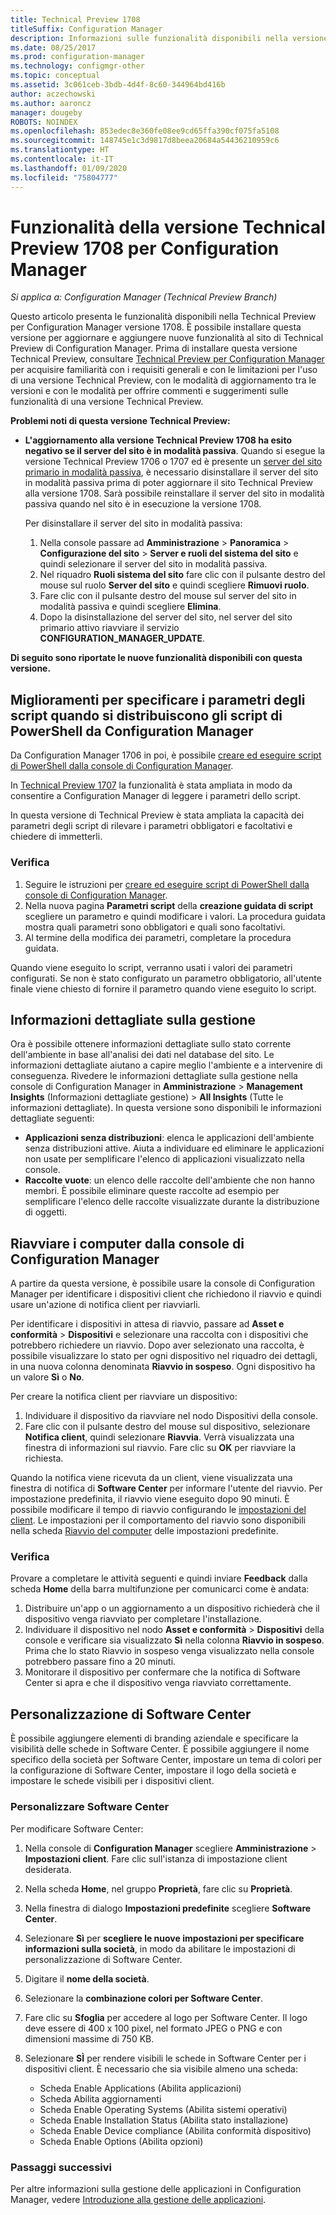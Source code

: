 ```yaml
---
title: Technical Preview 1708
titleSuffix: Configuration Manager
description: Informazioni sulle funzionalità disponibili nella versione Technical Preview 1708 per Configuration Manager.
ms.date: 08/25/2017
ms.prod: configuration-manager
ms.technology: configmgr-other
ms.topic: conceptual
ms.assetid: 3c061ceb-3bdb-4d4f-8c60-344964bd416b
author: aczechowski
ms.author: aaroncz
manager: dougeby
ROBOTS: NOINDEX
ms.openlocfilehash: 853edec8e360fe08ee9cd65ffa390cf075fa5108
ms.sourcegitcommit: 148745e1c3d9817d8beea20684a54436210959c6
ms.translationtype: HT
ms.contentlocale: it-IT
ms.lasthandoff: 01/09/2020
ms.locfileid: "75804777"
---
```

# <a name="capabilities-in-technical-preview-1708-for-configuration-manager"></a>Funzionalità della versione Technical Preview 1708 per Configuration Manager

*Si applica a: Configuration Manager (Technical Preview Branch)*

Questo articolo presenta le funzionalità disponibili nella Technical Preview per Configuration Manager versione 1708. È possibile installare questa versione per aggiornare e aggiungere nuove funzionalità al sito di Technical Preview di Configuration Manager. Prima di installare questa versione Technical Preview, consultare [Technical Preview per Configuration Manager](../../core/get-started/technical-preview.md) per acquisire familiarità con i requisiti generali e con le limitazioni per l'uso di una versione Technical Preview, con le modalità di aggiornamento tra le versioni e con le modalità per offrire commenti e suggerimenti sulle funzionalità di una versione Technical Preview.     


<!--  Known Issues Template   
**Known Issues in this Technical Preview:**
-   **Issue Name**. Details
    Workaround details.
-->
**Problemi noti di questa versione Technical Preview:**
- **L'aggiornamento alla versione Technical Preview 1708 ha esito negativo se il server del sito è in modalità passiva**. Quando si esegue la versione Technical Preview 1706 o 1707 ed è presente un [server del sito primario in modalità passiva](/sccm/core/get-started/capabilities-in-technical-preview-1706#site-server-role-high-availability), è necessario disinstallare il server del sito in modalità passiva prima di poter aggiornare il sito Technical Preview alla versione 1708. Sarà possibile reinstallare il server del sito in modalità passiva quando nel sito è in esecuzione la versione 1708.

  Per disinstallare il server del sito in modalità passiva:
  1. Nella console passare ad **Amministrazione** > **Panoramica** > **Configurazione del sito** > **Server e ruoli del sistema del sito** e quindi selezionare il server del sito in modalità passiva.
  2. Nel riquadro **Ruoli sistema del sito** fare clic con il pulsante destro del mouse sul ruolo **Server del sito** e quindi scegliere **Rimuovi ruolo**.
  3. Fare clic con il pulsante destro del mouse sul server del sito in modalità passiva e quindi scegliere **Elimina**.
  4. Dopo la disinstallazione del server del sito, nel server del sito primario attivo riavviare il servizio **CONFIGURATION_MANAGER_UPDATE**.




**Di seguito sono riportate le nuove funzionalità disponibili con questa versione.**  

<!--  Rough Section Template
##  FEATURE

### Procedure 1
### Try it out!  
 Try to complete the following tasks and then send us **Feedback** from the **Home** tab of the Ribbon to let us know how it worked:
 -  Task 1
 -  Task 2              
-->

## <a name="improvements-for-specifying-script-parameters-when-you-deploy-powershell-scripts-from-configuration-manager"></a>Miglioramenti per specificare i parametri degli script quando si distribuiscono gli script di PowerShell da Configuration Manager
<!-- 1236459 -->

Da Configuration Manager 1706 in poi, è possibile [creare ed eseguire script di PowerShell dalla console di Configuration Manager](/sccm/apps/deploy-use/create-deploy-scripts).

In [Technical Preview 1707](/sccm/core/get-started/capabilities-in-technical-preview-1707#add-parameters-when-you-deploy-powershell-scripts-from-configuration-manager) la funzionalità è stata ampliata in modo da consentire a Configuration Manager di leggere i parametri dello script.

In questa versione di Technical Preview è stata ampliata la capacità dei parametri degli script di rilevare i parametri obbligatori e facoltativi e chiedere di immetterli.

### <a name="try-it-out"></a>Verifica

1. Seguire le istruzioni per [creare ed eseguire script di PowerShell dalla console di Configuration Manager](/sccm/apps/deploy-use/create-deploy-scripts).
2. Nella nuova pagina **Parametri script** della **creazione guidata di script** scegliere un parametro e quindi modificare i valori.
La procedura guidata mostra quali parametri sono obbligatori e quali sono facoltativi.
4. Al termine della modifica dei parametri, completare la procedura guidata.

Quando viene eseguito lo script, verranno usati i valori dei parametri configurati. Se non è stato configurato un parametro obbligatorio, all'utente finale viene chiesto di fornire il parametro quando viene eseguito lo script.

## <a name="management-insights"></a>Informazioni dettagliate sulla gestione
<!-- 1353967 -->
Ora è possibile ottenere informazioni dettagliate sullo stato corrente dell'ambiente in base all'analisi dei dati nel database del sito. Le informazioni dettagliate aiutano a capire meglio l'ambiente e a intervenire di conseguenza. Rivedere le informazioni dettagliate sulla gestione nella console di Configuration Manager in **Amministrazione** > **Management Insights** (Informazioni dettagliate gestione) > **All Insights** (Tutte le informazioni dettagliate). In questa versione sono disponibili le informazioni dettagliate seguenti:

- **Applicazioni senza distribuzioni**: elenca le applicazioni dell'ambiente senza distribuzioni attive. Aiuta a individuare ed eliminare le applicazioni non usate per semplificare l'elenco di applicazioni visualizzato nella console.
- **Raccolte vuote**: un elenco delle raccolte dell'ambiente che non hanno membri. È possibile eliminare queste raccolte ad esempio per semplificare l'elenco delle raccolte visualizzate durante la distribuzione di oggetti.


## <a name="restart-computers-from-the-configuration-manager-console"></a>Riavviare i computer dalla console di Configuration Manager   
<!-- 1356283 -->
A partire da questa versione, è possibile usare la console di Configuration Manager per identificare i dispositivi client che richiedono il riavvio e quindi usare un'azione di notifica client per riavviarli.

Per identificare i dispositivi in attesa di riavvio, passare ad **Asset e conformità** > **Dispositivi** e selezionare una raccolta con i dispositivi che potrebbero richiedere un riavvio. Dopo aver selezionato una raccolta, è possibile visualizzare lo stato per ogni dispositivo nel riquadro dei dettagli, in una nuova colonna denominata **Riavvio in sospeso**. Ogni dispositivo ha un valore **Sì** o **No**.

Per creare la notifica client per riavviare un dispositivo:
1. Individuare il dispositivo da riavviare nel nodo Dispositivi della console.
2. Fare clic con il pulsante destro del mouse sul dispositivo, selezionare **Notifica client**, quindi selezionare **Riavvia**. Verrà visualizzata una finestra di informazioni sul riavvio. Fare clic su **OK** per riavviare la richiesta.

Quando la notifica viene ricevuta da un client, viene visualizzata una finestra di notifica di **Software Center** per informare l'utente del riavvio. Per impostazione predefinita, il riavvio viene eseguito dopo 90 minuti. È possibile modificare il tempo di riavvio configurando le [impostazioni del client](/sccm/core/clients/deploy/configure-client-settings). Le impostazioni per il comportamento del riavvio sono disponibili nella scheda [Riavvio del computer](/sccm/core/clients/deploy/about-client-settings#computer-restart) delle impostazioni predefinite.


### <a name="try-it-out"></a>Verifica
Provare a completare le attività seguenti e quindi inviare **Feedback** dalla scheda **Home** della barra multifunzione per comunicarci come è andata:
1. Distribuire un'app o un aggiornamento a un dispositivo richiederà che il dispositivo venga riavviato per completare l'installazione.
2. Individuare il dispositivo nel nodo **Asset e conformità** > **Dispositivi** della console e verificare sia visualizzato **Sì** nella colonna **Riavvio in sospeso**. Prima che lo stato Riavvio in sospeso venga visualizzato nella console potrebbero passare fino a 20 minuti.
3. Monitorare il dispositivo per confermare che la notifica di Software Center si apra e che il dispositivo venga riavviato correttamente.


## <a name="software-center-customization"></a>Personalizzazione di Software Center
<!-- 1351224 -->
È possibile aggiungere elementi di branding aziendale e specificare la visibilità delle schede in Software Center. È possibile aggiungere il nome specifico della società per Software Center, impostare un tema di colori per la configurazione di Software Center, impostare il logo della società e impostare le schede visibili per i dispositivi client.

### <a name="customize-software-center"></a>Personalizzare Software Center

Per modificare Software Center:

1. Nella console di **Configuration Manager** scegliere **Amministrazione** > **Impostazioni client**. Fare clic sull'istanza di impostazione client desiderata.
2. Nella scheda **Home**, nel gruppo **Proprietà**, fare clic su **Proprietà**.
3. Nella finestra di dialogo **Impostazioni predefinite** scegliere **Software Center**.
4. Selezionare **Sì** per **scegliere le nuove impostazioni per specificare informazioni sulla società**, in modo da abilitare le impostazioni di personalizzazione di Software Center.
5. Digitare il **nome della società**.
6. Selezionare la **combinazione colori per Software Center**.
7. Fare clic su **Sfoglia** per accedere al logo per Software Center. Il logo deve essere di 400 x 100 pixel, nel formato JPEG o PNG e con dimensioni massime di 750 KB.
8. Selezionare **SÌ** per rendere visibili le schede in Software Center per i dispositivi client. È necessario che sia visibile almeno una scheda:

    -  Scheda Enable Applications (Abilita applicazioni)
    -  Scheda Abilita aggiornamenti
    -  Scheda Enable Operating Systems (Abilita sistemi operativi)
    -  Scheda Enable Installation Status (Abilita stato installazione)
    -  Scheda Enable Device compliance (Abilita conformità dispositivo)
    -  Scheda Enable Options (Abilita opzioni)

### <a name="next-steps"></a>Passaggi successivi

Per altre informazioni sulla gestione delle applicazioni in Configuration Manager, vedere [Introduzione alla gestione delle applicazioni](/sccm/apps/understand/introduction-to-application-management).
